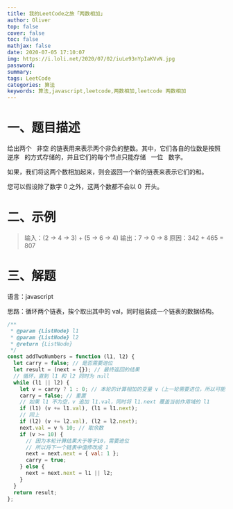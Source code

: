 ```yaml
---
title: 我的LeetCode之旅「两数相加」
author: Oliver
top: false
cover: false
toc: false
mathjax: false
date: 2020-07-05 17:10:07
img: https://i.loli.net/2020/07/02/iuLe93nYpIaKVvN.jpg
password:
summary:
tags: LeetCode
categories: 算法
keywords: 算法,javascript,leetcode,两数相加,leetcode 两数相加
---
```


# 一、题目描述

给出两个   非空 的链表用来表示两个非负的整数。其中，它们各自的位数是按照   逆序   的方式存储的，并且它们的每个节点只能存储   一位   数字。

如果，我们将这两个数相加起来，则会返回一个新的链表来表示它们的和。

您可以假设除了数字 0 之外，这两个数都不会以 0  开头。

# 二、示例

> 输入：(2 -> 4 -> 3) + (5 -> 6 -> 4)
> 输出：7 -> 0 -> 8
> 原因：342 + 465 = 807

# 三、解题

语言：javascript

思路：循环两个链表，挨个取出其中的 val，同时组装成一个链表的数据结构。

```js
/**
 * @param {ListNode} l1
 * @param {ListNode} l2
 * @return {ListNode}
 */
const addTwoNumbers = function (l1, l2) {
  let carry = false; // 是否需要进位
  let result = (next = {}); // 最终返回的结果
  // 循环，直到 l1 和 l2 同时为 null
  while (l1 || l2) {
    let v = carry ? 1 : 0; // 本轮的计算相加的变量 v（上一轮需要进位，所以可能初始值为1）
    carry = false; // 重置
    // 如果 l1 不为空，v 追加 l1.val，同时将 l1.next 覆盖当前作用域的 l1
    if (l1) (v += l1.val), (l1 = l1.next);
    // 同上
    if (l2) (v += l2.val), (l2 = l2.next);
    next.val = v % 10; // 取余数
    if (v >= 10) {
      // 因为本轮计算结果大于等于10，需要进位
      // 所以将下一个链表中值修改成 1
      next = next.next = { val: 1 };
      carry = true;
    } else {
      next = next.next = l1 || l2;
    }
  }
  return result;
};
```
